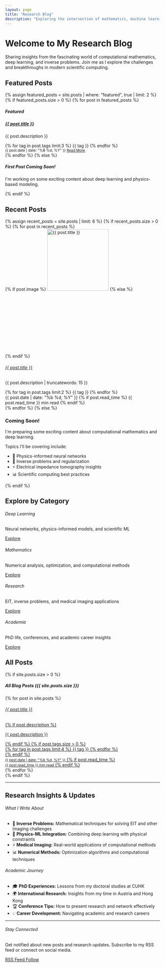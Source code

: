 ```yaml
---
layout: page
title: "Research Blog"
description: "Exploring the intersection of mathematics, machine learning, and computational science"
---
```


<div class="hero-section bg-gradient-primary text-white p-4 rounded mb-5">
    <div class="row align-items-center">
        <div class="col-md-8">
            <h1 class="display-6 mb-3">Welcome to My Research Blog</h1>
            <p class="lead mb-0">
                Sharing insights from the fascinating world of computational mathematics, 
                deep learning, and inverse problems. Join me as I explore the challenges 
                and breakthroughs in modern scientific computing.
            </p>
        </div>
        <div class="col-md-4 text-center">
            <i class="fas fa-brain fa-4x opacity-50"></i>
        </div>
    </div>
</div>

## Featured Posts

<div class="row mb-5">
    {% assign featured_posts = site.posts | where: "featured", true | limit: 2 %}
    {% if featured_posts.size > 0 %}
        {% for post in featured_posts %}
        <div class="col-md-6 mb-4">
            <div class="card h-100 border-0 shadow-sm">
                <div class="card-header bg-primary text-white">
                    <h5 class="mb-0">
                        <i class="fas fa-star me-2"></i>Featured
                    </h5>
                </div>
                <div class="card-body">
                    <h5 class="card-title">
                        <a href="{{ post.url }}" class="text-decoration-none text-dark">{{ post.title }}</a>
                    </h5>
                    <p class="card-text">{{ post.description }}</p>
                    <div class="mb-3">
                        {% for tag in post.tags limit:3 %}
                            <span class="badge bg-secondary me-1">{{ tag }}</span>
                        {% endfor %}
                    </div>
                </div>
                <div class="card-footer bg-transparent">
                    <small class="text-muted">
                        <i class="fas fa-calendar"></i> {{ post.date | date: "%B %d, %Y" }}
                        <span class="float-end">
                            <a href="{{ post.url }}" class="btn btn-sm btn-outline-primary">Read More</a>
                        </span>
                    </small>
                </div>
            </div>
        </div>
        {% endfor %}
    {% else %}
        <div class="col-12">
            <div class="card border-primary">
                <div class="card-body text-center">
                    <i class="fas fa-edit fa-3x text-primary mb-3"></i>
                    <h5>First Post Coming Soon!</h5>
                    <p class="text-muted">I'm working on some exciting content about deep learning and physics-based modeling.</p>
                </div>
            </div>
        </div>
    {% endif %}
</div>

## Recent Posts

<div class="row mb-5">
    {% assign recent_posts = site.posts | limit: 6 %}
    {% if recent_posts.size > 0 %}
        {% for post in recent_posts %}
        <div class="col-md-4 mb-4">
            <div class="card h-100 shadow-sm">
                {% if post.image %}
                    <img src="{{ post.image }}" class="card-img-top" alt="{{ post.title }}" style="height: 200px; object-fit: cover;">
                {% else %}
                    <div class="card-img-top bg-light d-flex align-items-center justify-content-center" style="height: 200px;">
                        <i class="fas fa-file-alt fa-3x text-muted"></i>
                    </div>
                {% endif %}
                <div class="card-body">
                    <h6 class="card-title">
                        <a href="{{ post.url }}" class="text-decoration-none">{{ post.title }}</a>
                    </h6>
                    <p class="card-text small text-muted">{{ post.description | truncatewords: 15 }}</p>
                    <div class="mb-2">
                        {% for tag in post.tags limit:2 %}
                            <span class="badge bg-outline-secondary small">{{ tag }}</span>
                        {% endfor %}
                    </div>
                </div>
                <div class="card-footer bg-transparent small">
                    <div class="d-flex justify-content-between align-items-center">
                        <span class="text-muted">
                            <i class="fas fa-calendar"></i> {{ post.date | date: "%b %d, %Y" }}
                        </span>
                        {% if post.read_time %}
                            <span class="text-muted">
                                <i class="fas fa-clock"></i> {{ post.read_time }} min read
                            </span>
                        {% endif %}
                    </div>
                </div>
            </div>
        </div>
        {% endfor %}
    {% else %}
        <div class="col-12">
            <div class="text-center py-5">
                <i class="fas fa-pen-alt fa-4x text-muted mb-4"></i>
                <h3 class="text-muted">Coming Soon!</h3>
                <p class="lead">I'm preparing some exciting content about computational mathematics and deep learning.</p>
                <p>Topics I'll be covering include:</p>
                <div class="row justify-content-center">
                    <div class="col-md-6">
                        <ul class="list-unstyled">
                            <li>🧠 Physics-informed neural networks</li>
                            <li>🔬 Inverse problems and regularization</li>
                            <li>⚡ Electrical impedance tomography insights</li>
                            <li>📊 Scientific computing best practices</li>
                        </ul>
                    </div>
                </div>
            </div>
        </div>
    {% endif %}
</div>

## Explore by Category

<div class="row mb-5">
    <div class="col-md-3 mb-3">
        <div class="card text-center h-100">
            <div class="card-body">
                <i class="fas fa-brain fa-2x text-primary mb-3"></i>
                <h6 class="card-title">Deep Learning</h6>
                <p class="card-text small">Neural networks, physics-informed models, and scientific ML</p>
                <a href="/blog/category/deep-learning" class="btn btn-sm btn-outline-primary">Explore</a>
            </div>
        </div>
    </div>
    <div class="col-md-3 mb-3">
        <div class="card text-center h-100">
            <div class="card-body">
                <i class="fas fa-calculator fa-2x text-success mb-3"></i>
                <h6 class="card-title">Mathematics</h6>
                <p class="card-text small">Numerical analysis, optimization, and computational methods</p>
                <a href="/blog/category/mathematics" class="btn btn-sm btn-outline-success">Explore</a>
            </div>
        </div>
    </div>
    <div class="col-md-3 mb-3">
        <div class="card text-center h-100">
            <div class="card-body">
                <i class="fas fa-microscope fa-2x text-info mb-3"></i>
                <h6 class="card-title">Research</h6>
                <p class="card-text small">EIT, inverse problems, and medical imaging applications</p>
                <a href="/blog/category/research" class="btn btn-sm btn-outline-info">Explore</a>
            </div>
        </div>
    </div>
    <div class="col-md-3 mb-3">
        <div class="card text-center h-100">
            <div class="card-body">
                <i class="fas fa-graduation-cap fa-2x text-warning mb-3"></i>
                <h6 class="card-title">Academia</h6>
                <p class="card-text small">PhD life, conferences, and academic career insights</p>
                <a href="/blog/category/academia" class="btn btn-sm btn-outline-warning">Explore</a>
            </div>
        </div>
    </div>
</div>

## All Posts

{% if site.posts.size > 0 %}
<div class="card">
    <div class="card-header">
        <h5 class="mb-0">
            <i class="fas fa-list"></i> All Blog Posts ({{ site.posts.size }})
        </h5>
    </div>
    <div class="list-group list-group-flush">
        {% for post in site.posts %}
            <a href="{{ post.url }}" class="list-group-item list-group-item-action">
                <div class="d-flex w-100 justify-content-between align-items-start">
                    <div class="flex-grow-1">
                        <h6 class="mb-1">{{ post.title }}</h6>
                        {% if post.description %}
                            <p class="mb-2 text-muted">{{ post.description }}</p>
                        {% endif %}
                        {% if post.tags.size > 0 %}
                            <div>
                                {% for tag in post.tags limit:4 %}
                                    <span class="badge bg-secondary me-1">{{ tag }}</span>
                                {% endfor %}
                            </div>
                        {% endif %}
                    </div>
                    <div class="text-end ms-3">
                        <small class="text-muted">{{ post.date | date: "%b %d, %Y" }}</small>
                        {% if post.read_time %}
                            <br><small class="text-muted">{{ post.read_time }} min read</small>
                        {% endif %}
                    </div>
                </div>
            </a>
        {% endfor %}
    </div>
</div>
{% endif %}

---

## Research Insights & Updates

<div class="row mt-4">
    <div class="col-md-6">
        <div class="card border-primary">
            <div class="card-header bg-primary text-white">
                <h6 class="mb-0"><i class="fas fa-lightbulb"></i> What I Write About</h6>
            </div>
            <div class="card-body">
                <ul class="list-unstyled mb-0">
                    <li class="mb-2">🔬 <strong>Inverse Problems:</strong> Mathematical techniques for solving EIT and other imaging challenges</li>
                    <li class="mb-2">🤖 <strong>Physics-ML Integration:</strong> Combining deep learning with physical constraints</li>
                    <li class="mb-2">⚡ <strong>Medical Imaging:</strong> Real-world applications of computational methods</li>
                    <li class="mb-0">📊 <strong>Numerical Methods:</strong> Optimization algorithms and computational techniques</li>
                </ul>
            </div>
        </div>
    </div>
    <div class="col-md-6">
        <div class="card border-success">
            <div class="card-header bg-success text-white">
                <h6 class="mb-0"><i class="fas fa-user-graduate"></i> Academic Journey</h6>
            </div>
            <div class="card-body">
                <ul class="list-unstyled mb-0">
                    <li class="mb-2">🎓 <strong>PhD Experiences:</strong> Lessons from my doctoral studies at CUHK</li>
                    <li class="mb-2">🌍 <strong>International Research:</strong> Insights from my time in Austria and Hong Kong</li>
                    <li class="mb-2">🏆 <strong>Conference Tips:</strong> How to present research and network effectively</li>
                    <li class="mb-0">💡 <strong>Career Development:</strong> Navigating academic and research careers</li>
                </ul>
            </div>
        </div>
    </div>
</div>

---

<div class="alert alert-primary border-0 mt-5">
    <div class="row align-items-center">
        <div class="col-md-8">
            <h6 class="alert-heading mb-2"><i class="fas fa-rss text-primary"></i> Stay Connected</h6>
            <p class="mb-0">
                Get notified about new posts and research updates. Subscribe to my RSS feed or connect on social media.
            </p>
        </div>
        <div class="col-md-4 text-end">
            <a href="/feed.xml" class="btn btn-outline-primary btn-sm me-2">
                <i class="fas fa-rss"></i> RSS Feed
            </a>
            <a href="https://linkedin.com/in/abdgafartunde" class="btn btn-primary btn-sm" target="_blank">
                <i class="fab fa-linkedin"></i> Follow
            </a>
        </div>
    </div>
</div>
